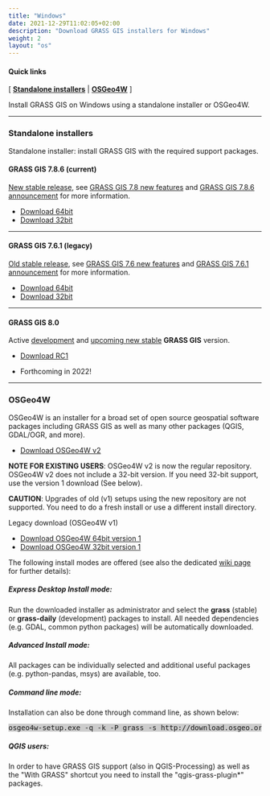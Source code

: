 ```yaml
---
title: "Windows"
date: 2021-12-29T11:02:05+02:00
description: "Download GRASS GIS installers for Windows"
weight: 2
layout: "os"
---
```



#### Quick links

[ [**Standalone installers**](#standalone-installers) | [**OSGeo4W**](#OSGeo4W) ]

<div class="alert rounded-0 alert-default">
<i class="fa fa-arrow-right"></i> Install GRASS GIS on Windows using a standalone installer or OSGeo4W. </div>

<hr>


### <a name="standalone-installers"></a> Standalone installers

Standalone installer: install GRASS GIS with the required support packages.

#### <a name="GRASS-GIS-new-stable"></a> GRASS GIS 7.8.6 (current)

<div class="alert rounded-0 alert-success">
<i class="fa fa-info-circle"></i> <u>New stable release</u>, see <a href="https://trac.osgeo.org/grass/wiki/Grass7/NewFeatures78">GRASS GIS 7.8 new features</a> and <a href="https://trac.osgeo.org/grass/wiki/Release/7.8.6-News">GRASS GIS 7.8.6 announcement</a> for more information.</div>

*  [<i class="fa fa-download"></i> Download 64bit](/grass78/binary/mswindows/native/x86_64/WinGRASS-7.8.6-1-Setup-x86_64.exe)
*  [<i class="fa fa-download"></i> Download 32bit](/grass78/binary/mswindows/native/x86/WinGRASS-7.8.6-1-Setup-x86.exe)

<hr>

#### <a name="GRASS-GIS-old-stable"></a> GRASS GIS 7.6.1 (legacy)

<div class="alert rounded-0 alert-warning">
<i class="fa fa-info-circle"></i> <u>Old stable release</u>, see <a href="https://trac.osgeo.org/grass/wiki/Grass7/NewFeatures76">GRASS GIS 7.6 new features</a> and  <a href="https://trac.osgeo.org/grass/wiki/Release/7.6.1-News">GRASS GIS 7.6.1 announcement</a> for more information.
</div>

*  [<i class="fa fa-download"></i> Download 64bit](/grass76/binary/mswindows/native/x86_64/WinGRASS-7.6.1-1-Setup-x86_64.exe)
*  [<i class="fa fa-download"></i> Download 32bit](/grass76/binary/mswindows/native/x86/WinGRASS-7.6.1-1-Setup-x86.exe)

<hr>

#### <a name="GRASS-GIS-devel"></a> GRASS GIS 8.0

<div class="alert rounded-0 alert-info">
<i class="fa fa-info-circle"></i> Active <u>development</u> and <u>upcoming new stable</u> <b>GRASS GIS</b> version.

*  [<i class="fa fa-download"></i> Download RC1](https://grass.osgeo.org/grass80/binary/mswindows/native/WinGRASS-8.0.0RC1-1-Setup.exe)
</div>

*  Forthcoming in 2022!

<hr>


### <a name="OSGeo4W"></a> OSGeo4W

OSGeo4W is an installer for a broad set of open source geospatial software packages including GRASS GIS as well as many other packages (QGIS, GDAL/OGR, and more).

*  [<i class="fa fa-download"></i> Download OSGeo4W v2](http://download.osgeo.org/osgeo4w/v2/osgeo4w-setup.exe)

**NOTE FOR EXISTING USERS**: OSGeo4W v2 is now the regular repository. OSGeo4W v2 does not include a 32-bit version. If you need 32-bit support, use the version 1 download (See below). 

**CAUTION**: Upgrades of old (v1) setups using the new repository are not supported. You need to do a fresh install or use a different install directory.

Legacy download (OSGeo4W v1)

*  [<i class="fa fa-download"></i> Download OSGeo4W 64bit version 1](http://download.osgeo.org/osgeo4w/osgeo4w-setup-x86_64-v1.exe)
*  [<i class="fa fa-download"></i> Download OSGeo4W 32bit version 1](http://download.osgeo.org/osgeo4w/osgeo4w-setup-x86-v1.exe)

The following install modes are offered (see also the dedicated [wiki page](https://grasswiki.osgeo.org/wiki/Installation_Guide#OSGeo4W_installer) for further details):

##### Express Desktop Install mode:

Run the downloaded installer as administrator and select the **grass** (stable) or **grass-daily** (development) packages to install. All needed dependencies (e.g. GDAL, common python packages) will be automatically downloaded.

##### Advanced Install mode:
All packages can be individually selected and additional useful packages (e.g. python-pandas, msys) are available, too.

##### Command line mode:
Installation can also be done through command line, as shown below:

<pre style="background-color:#CCCCCC">
osgeo4w-setup.exe -q -k -P grass -s http://download.osgeo.org/osgeo4w/v2/x86_64/
</pre>

##### QGIS users:
In order to have GRASS GIS support (also in QGIS-Processing) as well as the "With GRASS" shortcut you need to install the "qgis-grass-plugin*" packages.
